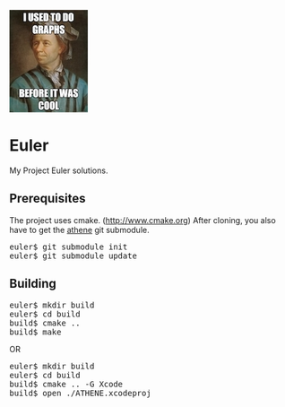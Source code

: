 ![euler](euler.jpg)

Euler
=====

My Project Euler solutions.

## Prerequisites
The project uses cmake. (http://www.cmake.org)
After cloning, you also have to get the [athene](https://github.com/simonracz/athene) git submodule.
<pre>
euler$ git submodule init
euler$ git submodule update
</pre>

## Building
<pre>
euler$ mkdir build
euler$ cd build
build$ cmake ..
build$ make
</pre>

OR

<pre>
euler$ mkdir build
euler$ cd build
build$ cmake .. -G Xcode
build$ open ./ATHENE.xcodeproj
</pre>
